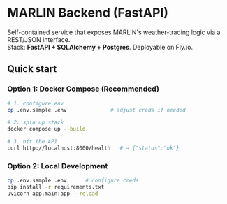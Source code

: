 # MARLIN Backend (FastAPI)

Self-contained service that exposes MARLIN's weather-trading logic via a REST/JSON interface.  
Stack: **FastAPI + SQLAlchemy + Postgres**. Deployable on Fly.io.

## Quick start

### Option 1: Docker Compose (Recommended)
```bash
# 1. configure env
cp .env.sample .env              # adjust creds if needed

# 2. spin up stack
docker compose up --build

# 3. hit the API
curl http://localhost:8000/health   # → {"status":"ok"}
```

### Option 2: Local Development
```bash
cp .env.sample .env      # configure creds
pip install -r requirements.txt
uvicorn app.main:app --reload
``` 